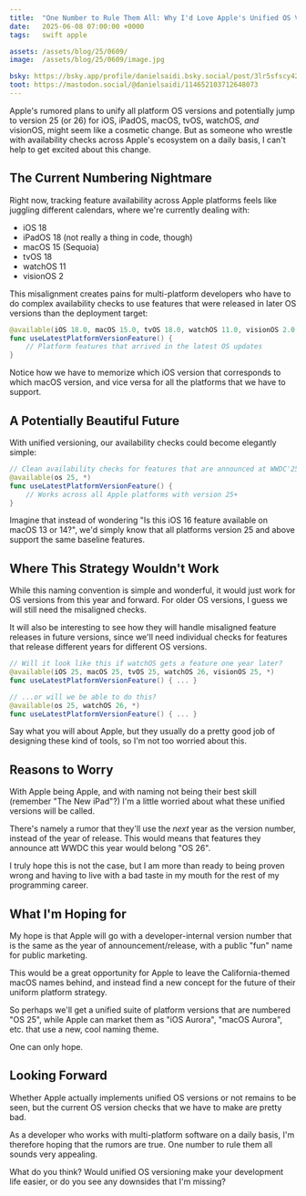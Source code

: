 ```yaml
---
title:  "One Number to Rule Them All: Why I'd Love Apple's Unified OS Versioning"
date:   2025-06-08 07:00:00 +0000
tags:   swift apple

assets: /assets/blog/25/0609/
image:  /assets/blog/25/0609/image.jpg

bsky: https://bsky.app/profile/danielsaidi.bsky.social/post/3lr5sfscy4227
toot: https://mastodon.social/@danielsaidi/114652103712648073
---
```



Apple's rumored plans to unify all platform OS versions and potentially jump to version 25 (or 26) for iOS, iPadOS, macOS, tvOS, watchOS, *and* visionOS, might seem like a cosmetic change. But as someone who wrestle with availability checks across Apple's ecosystem on a daily basis, I can't help to get excited about this change.


## The Current Numbering Nightmare

Right now, tracking feature availability across Apple platforms feels like juggling different calendars, where we're currently dealing with:

- iOS 18
- iPadOS 18 (not really a thing in code, though)
- macOS 15 (Sequoia)
- tvOS 18
- watchOS 11
- visionOS 2

This misalignment creates pains for multi-platform developers who have to do complex availability checks to use features that were released in later OS versions than the deployment target:

```swift
@available(iOS 18.0, macOS 15.0, tvOS 18.0, watchOS 11.0, visionOS 2.0, *)
func useLatestPlatformVersionFeature() {
    // Platform features that arrived in the latest OS updates
}
```

Notice how we have to memorize which iOS version that corresponds to which macOS version, and vice versa for all the platforms that we have to support.


## A Potentially Beautiful Future

With unified versioning, our availability checks could become elegantly simple:

```swift
// Clean availability checks for features that are announced at WWDC'25
@available(os 25, *)
func useLatestPlatformVersionFeature() {
    // Works across all Apple platforms with version 25+
}
```

Imagine that instead of wondering "Is this iOS 16 feature available on macOS 13 or 14?", we'd simply know that all platforms version 25 and above support the same baseline features.


## Where This Strategy Wouldn't Work

While this naming convention is simple and wonderful, it would just work for OS versions from this year and forward. For older OS versions, I guess we will still need the misaligned checks.

It will also be interesting to see how they will handle misaligned feature releases in future versions, since we'll need individual checks for features that release different years for different OS versions.

```swift
// Will it look like this if watchOS gets a feature one year later?
@available(iOS 25, macOS 25, tvOS 25, watchOS 26, visionOS 25, *)
func useLatestPlatformVersionFeature() { ... }

// ...or will we be able to do this?
@available(os 25, watchOS 26, *)
func useLatestPlatformVersionFeature() { ... }
```

Say what you will about Apple, but they usually do a pretty good job of designing these kind of tools, so I'm not too worried about this.


## Reasons to Worry

With Apple being Apple, and with naming not being their best skill (remember "The New iPad"?) I'm a little worried about what these unified versions will be called.

There's namely a rumor that they'll use the *next* year as the version number, instead of the year of release. This would means that features they announce att WWDC this year would belong "OS 26".

I truly hope this is not the case, but I am more than ready to being proven wrong and having to live with a bad taste in my mouth for the rest of my programming career.


## What I'm Hoping for 

My hope is that Apple will go with a developer-internal version number that is the same as the year of announcement/release, with a public "fun" name for public marketing.

This would be a great opportunity for Apple to leave the California-themed macOS names behind, and instead find a new concept for the future of their uniform platform strategy.

So perhaps we'll get a unified suite of platform versions that are numbered "OS 25", while Apple can market them as "iOS Aurora", "macOS Aurora", etc. that use a new, cool naming theme.

One can only hope.


## Looking Forward

Whether Apple actually implements unified OS versions or not remains to be seen, but the current OS version checks that we have to make are pretty bad.

As a developer who works with multi-platform software on a daily basis, I'm therefore hoping that the rumors are true. One number to rule them all sounds very appealing.

What do you think? Would unified OS versioning make your development life easier, or do you see any downsides that I'm missing?